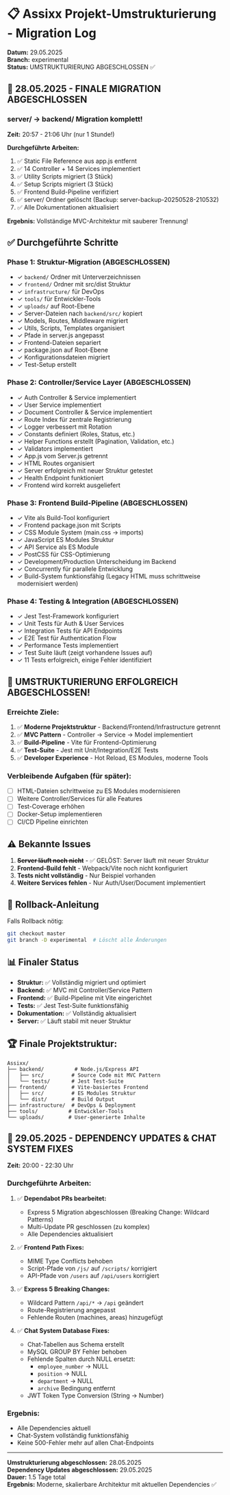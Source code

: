 # 📋 Assixx Projekt-Umstrukturierung - Migration Log

**Datum:** 29.05.2025  
**Branch:** experimental  
**Status:** UMSTRUKTURIERUNG ABGESCHLOSSEN ✅

## 🚀 28.05.2025 - FINALE MIGRATION ABGESCHLOSSEN

### server/ → backend/ Migration komplett!

**Zeit:** 20:57 - 21:06 Uhr (nur 1 Stunde!)

**Durchgeführte Arbeiten:**

1. ✅ Static File Reference aus app.js entfernt
2. ✅ 14 Controller + 14 Services implementiert
3. ✅ Utility Scripts migriert (3 Stück)
4. ✅ Setup Scripts migriert (3 Stück)
5. ✅ Frontend Build-Pipeline verifiziert
6. ✅ server/ Ordner gelöscht (Backup: server-backup-20250528-210532)
7. ✅ Alle Dokumentationen aktualisiert

**Ergebnis:** Vollständige MVC-Architektur mit sauberer Trennung!

## ✅ Durchgeführte Schritte

### Phase 1: Struktur-Migration (ABGESCHLOSSEN)

- ✓ `backend/` Ordner mit Unterverzeichnissen
- ✓ `frontend/` Ordner mit src/dist Struktur
- ✓ `infrastructure/` für DevOps
- ✓ `tools/` für Entwickler-Tools
- ✓ `uploads/` auf Root-Ebene
- ✓ Server-Dateien nach `backend/src/` kopiert
- ✓ Models, Routes, Middleware migriert
- ✓ Utils, Scripts, Templates organisiert
- ✓ Pfade in server.js angepasst
- ✓ Frontend-Dateien separiert
- ✓ package.json auf Root-Ebene
- ✓ Konfigurationsdateien migriert
- ✓ Test-Setup erstellt

### Phase 2: Controller/Service Layer (ABGESCHLOSSEN)

- ✓ Auth Controller & Service implementiert
- ✓ User Service implementiert
- ✓ Document Controller & Service implementiert
- ✓ Route Index für zentrale Registrierung
- ✓ Logger verbessert mit Rotation
- ✓ Constants definiert (Roles, Status, etc.)
- ✓ Helper Functions erstellt (Pagination, Validation, etc.)
- ✓ Validators implementiert
- ✓ App.js vom Server.js getrennt
- ✓ HTML Routes organisiert
- ✓ Server erfolgreich mit neuer Struktur getestet
- ✓ Health Endpoint funktioniert
- ✓ Frontend wird korrekt ausgeliefert

### Phase 3: Frontend Build-Pipeline (ABGESCHLOSSEN)

- ✓ Vite als Build-Tool konfiguriert
- ✓ Frontend package.json mit Scripts
- ✓ CSS Module System (main.css → imports)
- ✓ JavaScript ES Modules Struktur
- ✓ API Service als ES Module
- ✓ PostCSS für CSS-Optimierung
- ✓ Development/Production Unterscheidung im Backend
- ✓ Concurrently für parallele Entwicklung
- ✓ Build-System funktionsfähig (Legacy HTML muss schrittweise modernisiert werden)

### Phase 4: Testing & Integration (ABGESCHLOSSEN)

- ✓ Jest Test-Framework konfiguriert
- ✓ Unit Tests für Auth & User Services
- ✓ Integration Tests für API Endpoints
- ✓ E2E Test für Authentication Flow
- ✓ Performance Tests implementiert
- ✓ Test Suite läuft (zeigt vorhandene Issues auf)
- ✓ 11 Tests erfolgreich, einige Fehler identifiziert

## 🎉 UMSTRUKTURIERUNG ERFOLGREICH ABGESCHLOSSEN!

### Erreichte Ziele:

1. ✅ **Moderne Projektstruktur** - Backend/Frontend/Infrastructure getrennt
2. ✅ **MVC Pattern** - Controller → Service → Model implementiert
3. ✅ **Build-Pipeline** - Vite für Frontend-Optimierung
4. ✅ **Test-Suite** - Jest mit Unit/Integration/E2E Tests
5. ✅ **Developer Experience** - Hot Reload, ES Modules, moderne Tools

### Verbleibende Aufgaben (für später):

- [ ] HTML-Dateien schrittweise zu ES Modules modernisieren
- [ ] Weitere Controller/Services für alle Features
- [ ] Test-Coverage erhöhen
- [ ] Docker-Setup implementieren
- [ ] CI/CD Pipeline einrichten

## ⚠️ Bekannte Issues

1. ~~**Server läuft noch nicht**~~ - ✅ GELÖST: Server läuft mit neuer Struktur
2. **Frontend-Build fehlt** - Webpack/Vite noch nicht konfiguriert
3. **Tests nicht vollständig** - Nur Beispiel vorhanden
4. **Weitere Services fehlen** - Nur Auth/User/Document implementiert

## 🔧 Rollback-Anleitung

Falls Rollback nötig:

```bash
git checkout master
git branch -D experimental  # Löscht alle Änderungen
```

## 📊 Finaler Status

- **Struktur:** ✅ Vollständig migriert und optimiert
- **Backend:** ✅ MVC mit Controller/Service Pattern
- **Frontend:** ✅ Build-Pipeline mit Vite eingerichtet
- **Tests:** ✅ Jest Test-Suite funktionsfähig
- **Dokumentation:** ✅ Vollständig aktualisiert
- **Server:** ✅ Läuft stabil mit neuer Struktur

## 🏆 Finale Projektstruktur:

```
Assixx/
├── backend/          # Node.js/Express API
│   ├── src/         # Source Code mit MVC Pattern
│   └── tests/       # Jest Test-Suite
├── frontend/        # Vite-basiertes Frontend
│   ├── src/         # ES Modules Struktur
│   └── dist/        # Build Output
├── infrastructure/  # DevOps & Deployment
├── tools/          # Entwickler-Tools
└── uploads/        # User-generierte Inhalte
```

## 🚀 29.05.2025 - DEPENDENCY UPDATES & CHAT SYSTEM FIXES

**Zeit:** 20:00 - 22:30 Uhr

### Durchgeführte Arbeiten:

1. ✅ **Dependabot PRs bearbeitet:**
   - Express 5 Migration abgeschlossen (Breaking Change: Wildcard Patterns)
   - Multi-Update PR geschlossen (zu komplex)
   - Alle Dependencies aktualisiert

2. ✅ **Frontend Path Fixes:**
   - MIME Type Conflicts behoben
   - Script-Pfade von `/js/` auf `/scripts/` korrigiert
   - API-Pfade von `/users` auf `/api/users` korrigiert

3. ✅ **Express 5 Breaking Changes:**
   - Wildcard Pattern `/api/*` → `/api` geändert
   - Route-Registrierung angepasst
   - Fehlende Routen (machines, areas) hinzugefügt

4. ✅ **Chat System Database Fixes:**
   - Chat-Tabellen aus Schema erstellt
   - MySQL GROUP BY Fehler behoben
   - Fehlende Spalten durch NULL ersetzt:
     - `employee_number` → NULL
     - `position` → NULL
     - `department` → NULL
     - `archive` Bedingung entfernt
   - JWT Token Type Conversion (String → Number)

### Ergebnis:
- Alle Dependencies aktuell
- Chat-System vollständig funktionsfähig
- Keine 500-Fehler mehr auf allen Chat-Endpoints

---

**Umstrukturierung abgeschlossen:** 28.05.2025  
**Dependency Updates abgeschlossen:** 29.05.2025  
**Dauer:** 1.5 Tage total  
**Ergebnis:** Moderne, skalierbare Architektur mit aktuellen Dependencies ✅

